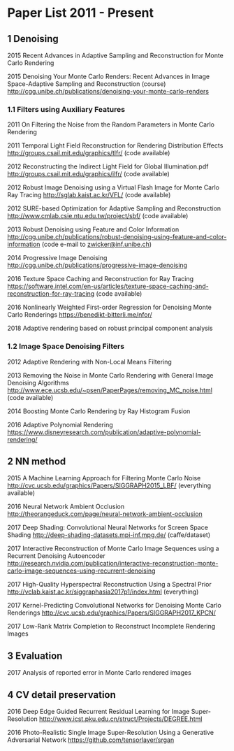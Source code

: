 # Paper List 2011 - Present

## 1 Denoising
2015 Recent Advances in Adaptive Sampling and Reconstruction for Monte Carlo Rendering

2015 Denoising Your Monte Carlo Renders: Recent Advances in Image Space-Adaptive Sampling and Reconstruction (course)
http://cgg.unibe.ch/publications/denoising-your-monte-carlo-renders

### 1.1 Filters using Auxiliary Features
2011 On Filtering the Noise from the Random Parameters in Monte Carlo Rendering

2011 Temporal Light Field Reconstruction for Rendering Distribution Effects
http://groups.csail.mit.edu/graphics/tlfr/ (code available)

2012 Reconstructing the Indirect Light Field for Global Illumination.pdf
http://groups.csail.mit.edu/graphics/ilfr/ (code available)

2012 Robust Image Denoising using a Virtual Flash Image for Monte Carlo Ray Tracing
http://sglab.kaist.ac.kr/VFL/ (code available)

2012 SURE-based Optimization for Adaptive Sampling and Reconstruction
http://www.cmlab.csie.ntu.edu.tw/project/sbf/ (code available)

2013 Robust Denoising using Feature and Color Information
http://cgg.unibe.ch/publications/robust-denoising-using-feature-and-color-information
(code e-mail to zwicker@inf.unibe.ch)

2014 Progressive Image Denoising
http://cgg.unibe.ch/publications/progressive-image-denoising

2016 Texture Space Caching and Reconstruction for Ray Tracing
https://software.intel.com/en-us/articles/texture-space-caching-and-reconstruction-for-ray-tracing (code available)

2016 Nonlinearly Weighted First-order Regression for Denoising Monte Carlo Renderings
https://benedikt-bitterli.me/nfor/

2018 Adaptive rendering based on robust principal component analysis

### 1.2 Image Space Denoising Filters
2012 Adaptive Rendering with Non-Local Means Filtering

2013 Removing the Noise in Monte Carlo Rendering with General Image Denoising Algorithms
http://www.ece.ucsb.edu/~psen/PaperPages/removing_MC_noise.html (code available)

2014 Boosting Monte Carlo Rendering by Ray Histogram Fusion

2016 Adaptive Polynomial Rendering
https://www.disneyresearch.com/publication/adaptive-polynomial-rendering/

## 2 NN method
2015 A Machine Learning Approach for Filtering Monte Carlo Noise
http://cvc.ucsb.edu/graphics/Papers/SIGGRAPH2015_LBF/ (everything available)

2016 Neural Network Ambient Occlusion
http://theorangeduck.com/page/neural-network-ambient-occlusion

2017 Deep Shading: Convolutional Neural Networks for Screen Space Shading
http://deep-shading-datasets.mpi-inf.mpg.de/ (caffe/dataset)

2017 Interactive Reconstruction of Monte Carlo Image Sequences using a Recurrent Denoising Autoencoder
http://research.nvidia.com/publication/interactive-reconstruction-monte-carlo-image-sequences-using-recurrent-denoising

2017 High-Quality Hyperspectral Reconstruction Using a Spectral Prior
http://vclab.kaist.ac.kr/siggraphasia2017p1/index.html (everything)

2017 Kernel-Predicting Convolutional Networks for Denoising Monte Carlo Renderings
http://cvc.ucsb.edu/graphics/Papers/SIGGRAPH2017_KPCN/

2017 Low-Rank Matrix Completion to Reconstruct Incomplete Rendering Images

## 3 Evaluation
2017 Analysis of reported error in Monte Carlo rendered images


## 4 CV detail preservation
2016 Deep Edge Guided Recurrent Residual Learning for Image Super-Resolution 
http://www.icst.pku.edu.cn/struct/Projects/DEGREE.html

2016 Photo-Realistic Single Image Super-Resolution Using a Generative Adversarial Network 
https://github.com/tensorlayer/srgan
